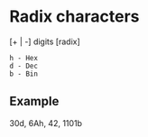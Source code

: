 # Radix characters
[+ | -] digits [radix]

```
h - Hex
d - Dec
b - Bin
```

## Example
30d, 6Ah, 42, 1101b